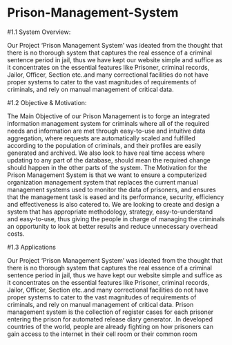 # Prison-Management-System

#1.1 System Overview:

Our Project ‘Prison Management System’ was ideated from the thought that there is no thorough
system that captures the real essence of a criminal sentence period in jail, thus we have kept our
website simple and suffice as it concentrates on the essential features like Prisoner, criminal
records, Jailor, Officer, Section etc..and many correctional facilities do not have proper systems to
cater to the vast magnitudes of requirements of criminals, and rely on manual management of
critical data.

#1.2 Objective & Motivation:

The Main Objective of our Prison Management is to forge an integrated information management
system for criminals where all of the required needs and information are met through easy-to-use
and intuitive data aggregation, where requests are automatically scaled and fulfilled according to
the population of criminals, and their profiles are easily generated and
archived. We also look to have real time access where updating to any part of the database, should
mean the required change should happen in the other parts of the system.
The Motivation for the Prison Management System is that we want to ensure a computerized
organization management system that replaces the current manual management systems used to
monitor the data of prisoners, and ensures that the management task is eased and its performance,
security, efficiency and effectiveness is also catered to. We are looking to create
and design a system that has appropriate methodology, strategy, easy-to-understand and
easy-to-use, thus giving the people in charge of managing the criminals an opportunity to look at
better results and reduce unnecessary overhead costs.

#1.3 Applications

Our Project ‘Prison Management System’ was ideated from the thought that there is no
thorough system that captures the real essence of a criminal sentence period in jail, thus we
have kept our website simple and suffice as it concentrates on the essential features like
Prisoner, criminal records, Jailor, Officer, Section etc..and many correctional facilities do not
have proper systems to cater to the vast magnitudes of requirements of criminals, and rely on
manual management of critical data.
Prison management system is the collection of register cases for each prisoner entering the prison
for automated release diary generator. .In developed countries of the world, people are already
fighting on how prisoners can gain access to the internet in their cell room or their common room
